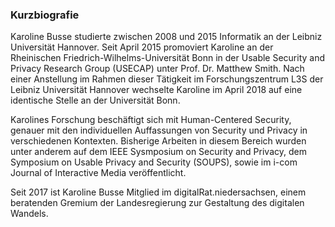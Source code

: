 ### Kurzbiografie

Karoline Busse studierte zwischen 2008 und 2015 Informatik an der
Leibniz Universität Hannover. Seit April 2015 promoviert Karoline an der
Rheinischen Friedrich-Wilhelms-Universität Bonn in der Usable Security
and Privacy Research Group (USECAP) unter Prof. Dr. Matthew Smith. Nach
einer Anstellung im Rahmen dieser Tätigkeit im Forschungszentrum L3S der
Leibniz Universität Hannover wechselte Karoline im April 2018 auf eine
identische Stelle an der Universität Bonn.

Karolines Forschung beschäftigt sich mit Human-Centered Security,
genauer mit den individuellen Auffassungen von Security und Privacy in
verschiedenen Kontexten. Bisherige Arbeiten in diesem Bereich wurden
unter anderem auf dem IEEE Sysmposium on Security and Privacy, dem
Symposium on Usable Privacy and Security (SOUPS), sowie im i-com Journal
of Interactive Media veröffentlicht.

Seit 2017 ist Karoline Busse Mitglied im digitalRat.niedersachsen, einem
beratenden Gremium der Landesregierung zur Gestaltung des digitalen Wandels.

